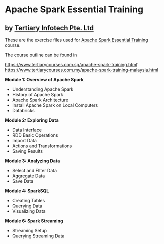 # Apache Spark Essential Training
## by [Tertiary Infotech Pte. Ltd](https://www.tertiarycourses.com.sg/)

These are the exercise files used for [Apache Spark Essential Training](https://www.tertiarycourses.com.sg/apache-spark-training.html) course. 

The course outline can be found in 

https://www.tertiarycourses.com.sg/apache-spark-training.html'
https://www.tertiarycourses.com.my/apache-spark-training-malaysia.html

<p><strong>Module 1: Overview of Apache Spark</strong></p>
<ul>
<li>Understanding Apache Spark</li>
<li>History of Apache Spark</li>
<li>Apache Spark Architecture</li>
<li>Install Apache Spark on Local Computers</li>
<li>Databricks</li>
</ul>
<p><strong>Module 2: Exploring Data</strong></p>
<ul>
<li>Data Interface</li>
<li>RDD Basic Operations</li>
<li>Import Data</li>
<li>Actions and Transformations</li>
<li>Saving Results</li>
</ul>
<p><strong>Module 3: Analyzing Data</strong></p>
<ul>
<li>Select and FIlter Data</li>
<li>Aggregate Data</li>
<li>Save Data</li>
</ul>
<p><strong>Module 4: SparkSQL</strong></p>
<ul>
<li>Creating Tables</li>
<li>Querying Data&nbsp;</li>
<li>Visualizing Data</li>
</ul>
<p><strong>Module 6: Spark Streaming</strong></p>
<ul>
<li>Streaming Setup</li>
<li>Querying Streaming Data</li>
</ul>
